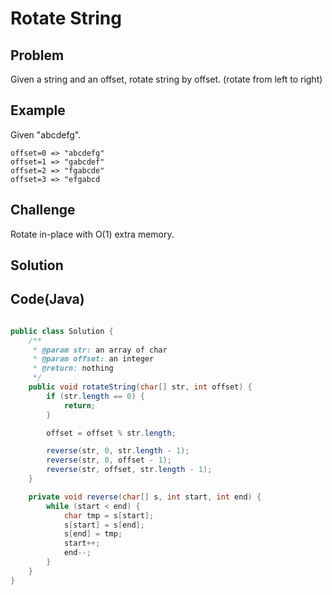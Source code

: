 Rotate String
===


Problem
-------

Given a string and an offset, rotate string by offset. (rotate from left to right)

Example
-------

Given "abcdefg".

    offset=0 => "abcdefg"
    offset=1 => "gabcdef"
    offset=2 => "fgabcde"
    offset=3 => "efgabcd

Challenge
---------

Rotate in-place with O(1) extra memory.


Solution
--------



Code(Java)
----------

```java

public class Solution {
    /**
     * @param str: an array of char
     * @param offset: an integer
     * @return: nothing
     */
    public void rotateString(char[] str, int offset) {
        if (str.length == 0) {
            return;
        }

        offset = offset % str.length;

        reverse(str, 0, str.length - 1);
        reverse(str, 0, offset - 1);
        reverse(str, offset, str.length - 1);
    }

    private void reverse(char[] s, int start, int end) {
        while (start < end) {
            char tmp = s[start];
            s[start] = s[end];
            s[end] = tmp;
            start++;
            end--;
        }
    }
}
```